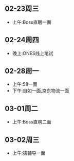 ## 02-23周三
- 上午:Boss直聘一面
## 02-24周四
- 晚上:ONES线上笔试
## 02-28周一
- 上午:58一面
- 下午:自如一面,京东物流一面
## 03-01周二
- 上午:Boss直聘二面
## 03-02周三
- 上午:猿辅导一面